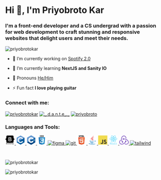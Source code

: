 <h1>Hi 👋, I'm Priyobroto Kar</h1>
<h3>I'm a front-end developer and a CS undergrad with a passion for web development to craft stunning and responsive websites that delight users and meet their needs.</h3>

<p align="left"> <img src="https://komarev.com/ghpvc/?username=priyobrotokar&label=Profile%20views&color=0e75b6&style=flat" alt="priyobrotokar" /> </p>

- 🔭 I’m currently working on [Spotify 2.0]()

- 🌱 I’m currently learning **NextJS and Sanity IO**

- 🙂 Pronouns [He/Him](He/Him)

- ⚡ Fun fact **I love playing guitar**

<h3 align="left">Connect with me:</h3>
<p align="left">
<a href="https://twitter.com/priyobrotokar" target="blank"><img align="center" src="https://raw.githubusercontent.com/rahuldkjain/github-profile-readme-generator/master/src/images/icons/Social/twitter.svg" alt="priyobrotokar" height="30" width="40" /></a>
<a href="https://instagram.com/_.d.a.n.t.e_._" target="blank"><img align="center" src="https://raw.githubusercontent.com/rahuldkjain/github-profile-readme-generator/master/src/images/icons/Social/instagram.svg" alt="_.d.a.n.t.e_._" height="30" width="40" /></a>
<a href="https://www.leetcode.com/priyobroto" target="blank"><img align="center" src="https://raw.githubusercontent.com/rahuldkjain/github-profile-readme-generator/master/src/images/icons/Social/leet-code.svg" alt="priyobroto" height="30" width="40" /></a>
</p>

<h3 align="left">Languages and Tools:</h3>
<p align="left"> <a href="https://getbootstrap.com" target="_blank" rel="noreferrer"> <img src="https://raw.githubusercontent.com/devicons/devicon/master/icons/bootstrap/bootstrap-plain-wordmark.svg" alt="bootstrap" width="30" height="30"/> </a> <a href="https://www.cprogramming.com/" target="_blank" rel="noreferrer"> <img src="https://raw.githubusercontent.com/devicons/devicon/master/icons/c/c-original.svg" alt="c" width="30" height="30"/> </a> <a href="https://www.w3schools.com/cpp/" target="_blank" rel="noreferrer"> <img src="https://raw.githubusercontent.com/devicons/devicon/master/icons/cplusplus/cplusplus-original.svg" alt="cplusplus" width="30" height="30"/> </a> <a href="https://www.w3schools.com/css/" target="_blank" rel="noreferrer"> <img src="https://raw.githubusercontent.com/devicons/devicon/master/icons/css3/css3-original-wordmark.svg" alt="css3" width="30" height="30"/> </a> <a href="https://www.figma.com/" target="_blank" rel="noreferrer"> <img src="https://www.vectorlogo.zone/logos/figma/figma-icon.svg" alt="figma" width="30" height="30"/> </a> <a href="https://git-scm.com/" target="_blank" rel="noreferrer"> <img src="https://www.vectorlogo.zone/logos/git-scm/git-scm-icon.svg" alt="git" width="30" height="30"/> </a> <a href="https://www.w3.org/html/" target="_blank" rel="noreferrer"> <img src="https://raw.githubusercontent.com/devicons/devicon/master/icons/html5/html5-original-wordmark.svg" alt="html5" width="30" height="30"/> </a> <a href="https://www.java.com" target="_blank" rel="noreferrer"> <img src="https://raw.githubusercontent.com/devicons/devicon/master/icons/java/java-original.svg" alt="java" width="30" height="30"/> </a> <a href="https://developer.mozilla.org/en-US/docs/Web/JavaScript" target="_blank" rel="noreferrer"> <img src="https://raw.githubusercontent.com/devicons/devicon/master/icons/javascript/javascript-original.svg" alt="javascript" width="30" height="30"/> </a> <a href="https://reactjs.org/" target="_blank" rel="noreferrer"> <img src="https://raw.githubusercontent.com/devicons/devicon/master/icons/react/react-original-wordmark.svg" alt="react" width="30" height="30"/> </a> <a href="https://redux.js.org" target="_blank" rel="noreferrer"> <img src="https://raw.githubusercontent.com/devicons/devicon/master/icons/redux/redux-original.svg" alt="redux" width="30" height="30"/> </a> <a href="https://tailwindcss.com/" target="_blank" rel="noreferrer"> <img src="https://www.vectorlogo.zone/logos/tailwindcss/tailwindcss-icon.svg" alt="tailwind" width="30" height="30"/> </a> </p>
<br/>
<p>&nbsp;<img align="left" src="https://github-readme-stats.vercel.app/api?username=priyobrotokar&show_icons=true&theme=dark&locale=en&border_color=00000000" alt="priyobrotokar" /></p>

<p><img align="left" src="https://github-readme-stats.vercel.app/api/top-langs?username=priyobrotokar&show_icons=true&theme=dark&locale=en&layout=compact&hide_border=true" alt="priyobrotokar" /></p>


